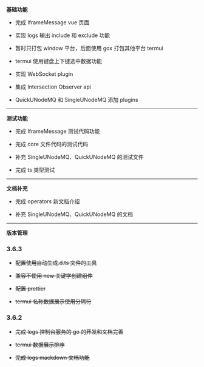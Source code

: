 **基础功能**

- 完成 IframeMessage vue 页面

- 实现 logs 输出 include 和 exclude 功能

- 暂时只打包 window 平台，后面使用 gox 打包其他平台 termui

- termui 使用键盘上下键选中数据功能

- 实现 WebSocket plugin

- 集成 Intersection Observer api

- QuickUNodeMQ 和 SingleUNodeMQ 添加 plugins

---

**测试功能**

- 完成 IframeMessage 测试代码功能

- 完成 core 文件代码的测试代码

- 补充 SingleUNodeMQ、QuickUNodeMQ 的测试文件

- 完成 ts 类型测试

---

**文档补充**

- 完成 operators 新文档介绍

- 补充 SingleUNodeMQ、QuickUNodeMQ 的文档

---

**版本管理**

### 3.6.3

- ~~配置使用自动生成.d.ts 文件的工具~~

- ~~兼容不使用 new 关键字创建组件~~

- ~~配置 prettier~~

- ~~termui 名称数据展示使用分隔符~~

### 3.6.2

- ~~完成 logs 控制台服务的 go 的开发和文档完善~~

- ~~termui 数据展示排序~~

- ~~完成 logs mackdown 文档功能~~
